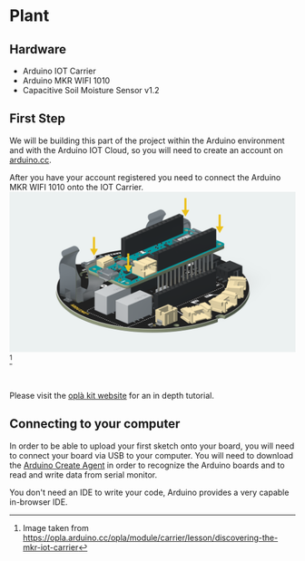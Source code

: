 # Plant

## Hardware

- Arduino IOT Carrier
- Arduino MKR WIFI 1010
- Capacitive Soil Moisture Sensor v1.2

## First Step

We will be building this part of the project within the Arduino environment and with the Arduino IOT Cloud, so you will need to create an account on [arduino.cc](https://www.arduino.cc/).

After you have your account registered you need to connect the Arduino MKR WIFI 1010 onto the IOT Carrier.
![assembly](/img/assembly.png)[^1]
[^1]: Image taken from https://opla.arduino.cc/opla/module/carrier/lesson/discovering-the-mkr-iot-carrier
<br>

Please visit the [oplà kit website](https://opla.arduino.cc/opla/module/carrier/lesson/discovering-the-mkr-iot-carrier) for an in depth tutorial.

## Connecting to your computer

In order to be able to upload your first sketch onto your board, you will need to connect your board via USB to your computer.
You will need to download the [Arduino Create Agent](https://create.arduino.cc/getting-started/plugin/welcome) in order to recognize the Arduino boards and to read and write data from serial monitor.

You don't need an IDE to write your code, Arduino provides a very capable in-browser IDE.
